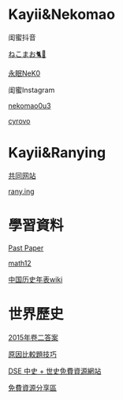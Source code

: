 # Kayii&Nekomao
闺蜜抖音

[ねこまお🐈🎀](https://v.douyin.com/iFxRAd5N/) 

[永眠NeK0](https://v.douyin.com/iFxRUNWC/)

闺蜜Instagram

[nekomao0u3](https://www.instagram.com/nekomao0u3?igsh=NGhtY2xzYnR5Nml2)

[cyrovo](https://www.instagram.com/cyrovo?igsh=dmxlbDhwaTV5OWZu)

# Kayii&Ranying

[共同网站](https://kayii.rany.ing/)

[rany.ing](https://rany.ing/)


# 學習資料

[Past Paper](https://dse.life/ppindex/)

[math12](math12.md)

[中国历史年表wiki](https://zh.m.wikipedia.org/wiki/%E4%B8%AD%E5%9B%BD%E5%8E%86%E5%8F%B2%E5%B9%B4%E8%A1%A8)

# 世界歷史

[2015年卷二答案](https://dsehistorytoday.blogspot.com/2015/04/2015.html)

[原因比較題技巧](https://dsehistorytoday.blogspot.com/2015/03/blog-post_17.html)

[DSE 中史 + 世史免費資源網站](https://www.discuss.com.hk/viewthread.php?tid=24677101)

[免費資源分享區](https://www.kwhohistory.com/%E5%85%8D%E8%B2%BB%E8%B3%87%E6%BA%90%E5%88%86%E4%BA%AB)